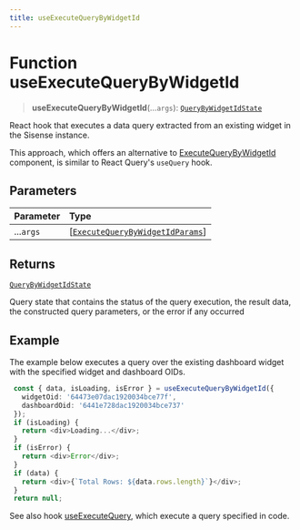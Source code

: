 ```yaml
---
title: useExecuteQueryByWidgetId
---
```


# Function useExecuteQueryByWidgetId

> **useExecuteQueryByWidgetId**(...`args`): [`QueryByWidgetIdState`](../type-aliases/type-alias.QueryByWidgetIdState.md)

React hook that executes a data query extracted from an existing widget in the Sisense instance.

This approach, which offers an alternative to [ExecuteQueryByWidgetId](function.ExecuteQueryByWidgetId.md) component, is similar to React Query's `useQuery` hook.

## Parameters

| Parameter | Type |
| :------ | :------ |
| ...`args` | [[`ExecuteQueryByWidgetIdParams`](../interfaces/interface.ExecuteQueryByWidgetIdParams.md)] |

## Returns

[`QueryByWidgetIdState`](../type-aliases/type-alias.QueryByWidgetIdState.md)

Query state that contains the status of the query execution, the result data, the constructed query parameters, or the error if any occurred

## Example

The example below executes a query over the existing dashboard widget with the specified widget and dashboard OIDs.
```ts
 const { data, isLoading, isError } = useExecuteQueryByWidgetId({
   widgetOid: '64473e07dac1920034bce77f',
   dashboardOid: '6441e728dac1920034bce737'
 });
 if (isLoading) {
   return <div>Loading...</div>;
 }
 if (isError) {
   return <div>Error</div>;
 }
 if (data) {
   return <div>{`Total Rows: ${data.rows.length}`}</div>;
 }
 return null;
```
See also hook [useExecuteQuery](function.useExecuteQuery.md), which execute a query specified in code.
